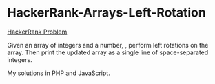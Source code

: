 # HackerRank-Arrays-Left-Rotation

[HackerRank Problem](https://www.hackerrank.com/challenges/ctci-array-left-rotation/problem)

Given an array of  integers and a number, , perform  left rotations on the array. Then print the updated array as a single line of space-separated integers.

My solutions in PHP and JavaScript.
